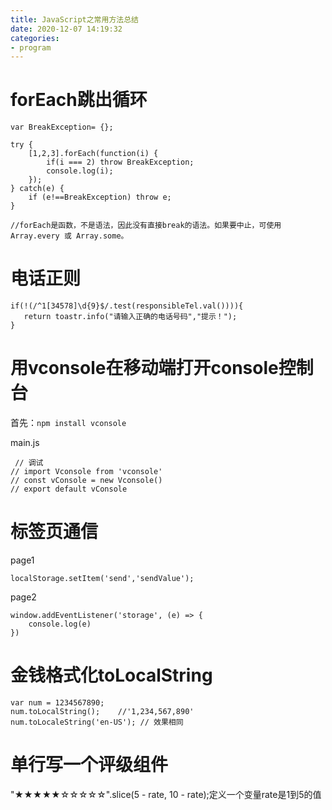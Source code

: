 ```yaml
---
title: JavaScript之常用方法总结
date: 2020-12-07 14:19:32
categories: 
- program
---
```


# forEach跳出循环

```
var BreakException= {};

try {
    [1,2,3].forEach(function(i) {
        if(i === 2) throw BreakException;
        console.log(i);
    });
} catch(e) {
    if (e!==BreakException) throw e;
}

//forEach是函数，不是语法，因此没有直接break的语法。如果要中止，可使用 Array.every 或 Array.some。
```

# 电话正则

```
if(!(/^1[34578]\d{9}$/.test(responsibleTel.val()))){
   return toastr.info("请输入正确的电话号码","提示！");
}
```

# 用vconsole在移动端打开console控制台

首先：`npm install vconsole`

main.js
```
 // 调试
// import Vconsole from 'vconsole'
// const vConsole = new Vconsole()
// export default vConsole 
```


# 标签页通信

page1

```
localStorage.setItem('send','sendValue');
```

page2

```
window.addEventListener('storage', (e) => {
    console.log(e)
})
```

# 金钱格式化toLocalString

```
var num = 1234567890;
num.toLocalString();    //'1,234,567,890'
num.toLocaleString('en-US'); // 效果相同
```

# 单行写一个评级组件

"★★★★★☆☆☆☆☆".slice(5 - rate, 10 - rate);定义一个变量rate是1到5的值

